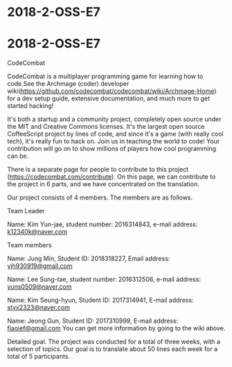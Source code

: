 # 2018-2-OSS-E7

# 2018-2-OSS-E7

CodeCombat

CodeCombat is a multiplayer programming game for learning how to code.See the Archmage (coder) developer wiki(https://github.com/codecombat/codecombat/wiki/Archmage-Home) for a dev setup guide, extensive documentation, and much more to get started hacking!

It's both a startup and a community project, completely open source under the MIT and Creative Commons licenses. It's the largest open source CoffeeScript project by lines of code, and since it's a game (with really cool tech), it's really fun to hack on. Join us in teaching the world to code! Your contribution will go on to show millions of players how cool programming can be.



There is a separate page for people to contribute to this project (https://codecombat.com/contribute). On this page, we can contribute to the project in 6 parts, and we have concentrated on the translation.

Our project consists of 4 members. The members are as follows.

Team Leader

Name: Kim Yun-jae, student number: 2016314843, e-mail address: k12340k@naver.com

Team members

Name: Jung Min, Student ID: 2018318227, Email address: yjh930919@gmail.com

Name: Lee Sung-tae, student number: 2016312506, e-mail address: yuns0509@naver.com

Name: Kim Seung-hyun, Student ID: 2017314941, E-mail address: styx2323@naver.com

Name: Jeong Gun, Student ID: 2017310999, E-mail address: fjaoief@gmail.com
You can get more information by going to the wiki above.

Detailed goal.
The project was conducted for a total of three weeks, with a selection of topics. Our goal is to translate about 50 lines each week for a total of 5 participants.
